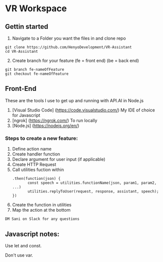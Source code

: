 # VR Workspace

## Gettin started

1. Navigate to a Folder you want the files in and clone repo 
```
git clone https://github.com/HenyoDevelopment/VR-Assistant
cd VR-Assistant 
```
2. Create branch for your feature (fe = front end) (be = back end)
```
git branch fe-nameOfFeature
git checkout fe-nameOfFeature
```

## Front-End 

These are the tools I use to get up and running with API.AI in Node.js 

1. [Visual Studio Code] (https://code.visualstudio.com/) My IDE of choice for Javascript 
2. [ngrok] (https://ngrok.com/) To run locally
3. [Node.js] (https://nodejs.org/en/)

### Steps to create a new feature: 

1. Define action name 
2. Create handler function 
3. Declare argument for user input (if applicable)
4. Create HTTP Request
5. Call utilities fuction within
    ```
    .then(function(json) {
           const speech = utilities.functionName(json, param1, param2, ...)
           utilities.replyToUser(request, response, assistant, speech);
    })
    ```
6. Create the function in utilities 
7. Map the action at the bottom 

`DM Sani on Slack for any questions`

## Javascript notes:

Use let and const. 

Don't use var. 
